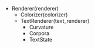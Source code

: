 
- Renderer(renderer)
    - Colorizer(colorizer)
    - TextRenderer(text_renderer)
        - Curvature
        - Corpora
        - TextState
